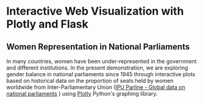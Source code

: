 # Interactive Web Visualization with Plotly and Flask


## Women Representation in National Parliaments

In many countries, women have been under-represented in the government and different institutions. In the present demonstration, we are exploring gender balance in national parliaments since 1945 through interactive plots based on historical data on the proportion of seats held by women worldwide from Inter-Parliamentary Union ([IPU Parline - Global data on national parliaments](https://data.ipu.org/historical-women) )
 using [Plotly](https://plotly.com/python/) Python's graphing library.

